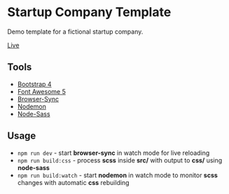 # Startup Company Template

Demo template for a fictional startup company.

[Live](http://azdanov.js.org/startup-company-template/)

## Tools

* [Bootstrap 4](https://github.com/twbs/bootstrap)
* [Font Awesome 5](https://github.com/FortAwesome/Font-Awesome)
* [Browser-Sync](https://github.com/Browsersync/browser-sync)
* [Nodemon](https://github.com/remy/nodemon)
* [Node-Sass](https://github.com/sass/node-sass)

## Usage

* `npm run dev` - start **browser-sync** in watch mode for live reloading
* `npm run build:css` - process **scss** inside **src/** with output to **css/** using **node-sass**
* `npm run build:watch` - start **nodemon** in watch mode to monitor **scss** changes with automatic **css** rebuilding
